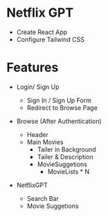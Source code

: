 # Netflix GPT
- Create React App
- Configure Tailwind CSS

# Features 
- Login/ Sign Up
    - Sign In / Sign Up Form
    - Redirect to Browse Page
- Browse (After Authentication)
    - Header
    - Main Movies
        - Tailer in Background 
        - Tailer & Description
        - MovieSuggetions
            - MovieLists * N

- NetflixGPT
    - Search Bar
    - Movie Suggetions